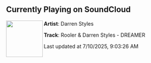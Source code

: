 ## Currently Playing on SoundCloud

[<img align="left" width="100" src="https://i1.sndcdn.com/artworks-EbdIdtcbFIhW3olY-8nIwKA-t500x500.png">](https://soundcloud.com/darren-styles/rooler-darren-styles-dreamer)

**Artist**: Darren Styles 

**Track**: Rooler & Darren Styles - DREAMER

Last updated at 7/10/2025, 9:03:26 AM
